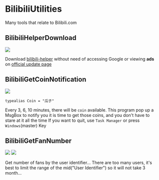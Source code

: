 # BilibiliUtilities
Many tools that relate to Bilibili.com

## BilibiliHelperDownload
![](https://img.shields.io/badge/language-Python3-blue.svg)

Download [bilibili-helper](https://github.com/zacyu/bilibili-helper) without need of accessing Google or viewing **ads** on [official update page](http://blackbili.nmzh.net/archives/bilibilihelper.html)

## BilibiliGetCoinNotification
![](https://img.shields.io/badge/language-Visual%20Basic-7D43AF.svg)

`typealias Coin = "瓜子"`

Every 3, 6, 10 minutes, there will be `coin` available.
This program pop up a MsgBox to notify you it is time to get those coins, and you don't have to stare at it all the time
If you want to quit, use `Task Manager` or press `Windows`(master) Key

## BilibiliGetFanNumber
![](https://img.shields.io/badge/language-Python3-blue.svg) ![](https://img.shields.io/badge/dependencies-requests-blue.svg)

Get number of fans by the user identifier...
There are too many users, it's best to limit the range of the mid("User Identifier") so it will not take 3 month...
